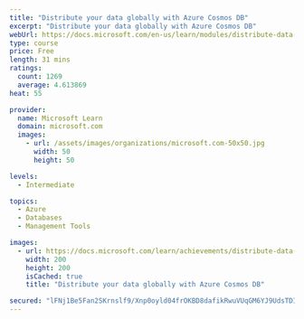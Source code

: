 ```yaml
---
title: "Distribute your data globally with Azure Cosmos DB"
excerpt: "Distribute your data globally with Azure Cosmos DB"
webUrl: https://docs.microsoft.com/en-us/learn/modules/distribute-data-globally-with-cosmos-db/
type: course
price: Free
length: 31 mins
ratings:
  count: 1269
  average: 4.613869
heat: 55

provider:
  name: Microsoft Learn
  domain: microsoft.com
  images:
    - url: /assets/images/organizations/microsoft.com-50x50.jpg
      width: 50
      height: 50

levels:
  - Intermediate

topics:
  - Azure
  - Databases
  - Management Tools

images:
  - url: https://docs.microsoft.com/learn/achievements/distribute-data-globally-with-cosmos-db-social.png
    width: 200
    height: 200
    isCached: true
    title: "Distribute your data globally with Azure Cosmos DB"

secured: "lFNj1Be5Fan2SKrnslf9/Xnp0oyld04frOKBD8dafikRwuVUqGM6YJ9UdsTDIEuWjXcEzekJh3mQj+3q4y5YLDptpJUnXDJcZcxv85OvJrGu/10RA6vihDQAV/3rk7LEIT9Pq4Umy6T+MOT+C30RXJ9fnya+y+VE9wDHe22srYf2SjA+qwfnk0bJYwrC6YsBzd+LWveKnn6ThIJSNxL0lUApI3AAZAvEPw9LAHlyycghIRxafe+AYiJh1PvttN/KCl+zE+ZoBltgXe5iLpznUXvnw8HTF2fO4rP/zmXwoHFYXOnlCd6wIYEsZAFCkhFOHPKWt1XbK1ZeaSm7A0eC5UW9/e2mSpvOIzvueHle496ZmZVy3Ts03xCkiGE5xUTa0km1j5pqvlsbZxO5VivTzg==;RHgmqgK23CAj+Oi0SHR3JQ=="
---
```


